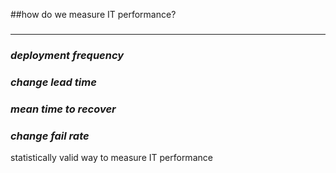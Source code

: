<!-- .slide: data-background="resources/footer.svg" data-background-size="contain" data-background-position="bottom"  -->

##how do we measure IT performance?

### <hr/> <!-- .element: class="fragment"; style="color:maroon" -->
### _deployment frequency_ <!-- .element: class="fragment"; style="color:maroon" -->
### _change lead time_ <!-- .element: class="fragment"; style="color:maroon" -->
### _mean time to recover_ <!-- .element: class="fragment"; style="color:maroon" -->
### _change fail rate_ <!-- .element: class="fragment"; style="color:maroon" -->

<aside class="notes">
  <p>
    statistically valid way to measure IT performance
  </p>
</aside>
<br/>
<br/>
<br/>
<br/>
<br/>
<br/>
<br/>
<br/>
<br/>
<br/>
<br/>
<br/>
<br/>
<br/>
<br/>
<br/>
<br/>
<br/>
<br/>
<br/>
<br/>
<br/>
<br/>
<br/>
<br/>
<br/>
<br/>
<br/>
